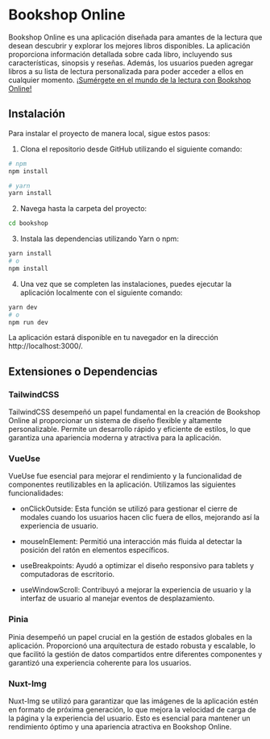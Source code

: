 # Bookshop Online

Bookshop Online es una aplicación diseñada para amantes de la lectura que desean descubrir y explorar los mejores libros disponibles. La aplicación proporciona información detallada sobre cada libro, incluyendo sus características, sinopsis y reseñas. Además, los usuarios pueden agregar libros a su lista de lectura personalizada para poder acceder a ellos en cualquier momento. [¡Sumérgete en el mundo de la lectura con Bookshop Online!](https://bookshop-woad.vercel.app/)

## Instalación

Para instalar el proyecto de manera local, sigue estos pasos:

1. Clona el repositorio desde GitHub utilizando el siguiente comando:

```bash
# npm
npm install

# yarn
yarn install
```

2. Navega hasta la carpeta del proyecto:

```bash
cd bookshop
```

3. Instala las dependencias utilizando Yarn o npm:

```bash
yarn install
# o
npm install
```

4. Una vez que se completen las instalaciones, puedes ejecutar la aplicación localmente con el siguiente comando:

```bash
yarn dev
# o
npm run dev
```

La aplicación estará disponible en tu navegador en la dirección http://localhost:3000/.

## Extensiones o Dependencias

### TailwindCSS

TailwindCSS desempeñó un papel fundamental en la creación de Bookshop Online al proporcionar un sistema de diseño flexible y altamente personalizable. Permite un desarrollo rápido y eficiente de estilos, lo que garantiza una apariencia moderna y atractiva para la aplicación.

### VueUse

VueUse fue esencial para mejorar el rendimiento y la funcionalidad de componentes reutilizables en la aplicación. Utilizamos las siguientes funcionalidades:

- onClickOutside: Esta función se utilizó para gestionar el cierre de modales cuando los usuarios hacen clic fuera de ellos, mejorando así la experiencia de usuario.

- mouseInElement: Permitió una interacción más fluida al detectar la posición del ratón en elementos específicos.

- useBreakpoints: Ayudó a optimizar el diseño responsivo para tablets y computadoras de escritorio.

- useWindowScroll: Contribuyó a mejorar la experiencia de usuario y la interfaz de usuario al manejar eventos de desplazamiento.

### Pinia

Pinia desempeñó un papel crucial en la gestión de estados globales en la aplicación. Proporcionó una arquitectura de estado robusta y escalable, lo que facilitó la gestión de datos compartidos entre diferentes componentes y garantizó una experiencia coherente para los usuarios.

### Nuxt-Img

Nuxt-Img se utilizó para garantizar que las imágenes de la aplicación estén en formato de próxima generación, lo que mejora la velocidad de carga de la página y la experiencia del usuario. Esto es esencial para mantener un rendimiento óptimo y una apariencia atractiva en Bookshop Online.
